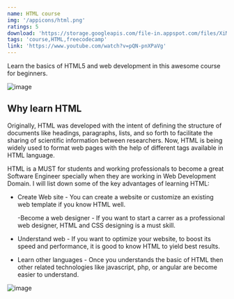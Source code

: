 ```yaml
---
name: HTML course
img: '/appicons/html.png'
ratings: 5
download: 'https://storage.googleapis.com/file-in.appspot.com/files/XiMSBcLEpz.zip'
tags: 'course,HTML,freecodecamp'
link: 'https://www.youtube.com/watch?v=pQN-pnXPaVg'
---
```


Learn the basics of HTML5 and web development in this awesome course for beginners.

<img src="../../screenshots/Htmlcourse/ss1.png" alt="image" >

## Why learn HTML

Originally, HTML was developed with the intent of defining the structure of documents like headings, paragraphs, lists, and so forth to facilitate the sharing of scientific information between researchers. Now, HTML is being widely used to format web pages with the help of different tags available in HTML language.

HTML is a MUST for students and working professionals to become a great Software Engineer specially when they are working in Web Development Domain. I will list down some of the key advantages of learning HTML:

- Create Web site - You can create a website or customize an existing web template if you know HTML well.

  -Become a web designer - If you want to start a carrer as a professional web designer, HTML and CSS designing is a must skill.

- Understand web - If you want to optimize your website, to boost its speed and performance, it is good to know HTML to yield best results.

- Learn other languages - Once you understands the basic of HTML then other related technologies like javascript, php, or angular are become easier to understand.

<img src="../../screenshots/Htmlcourse/ss2.png" alt="image" >
